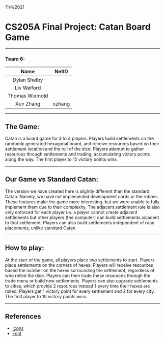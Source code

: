 11/4/2021
# CS205A Final Project: Catan Board Game #
---

### Team 6: ###

|Name|NetID|
|:---:|:---:|
|Dylan Shelby| |
|Liv Welford| |
|Thomas Wiemold| |
|Xun Zhang|xzhang|

---
## The Game: ##

Catan is a board game for 3 to 4 players. Players build settlements on the randomly generated hexagonal board, 
and receive resources based on their settlement
location and the roll of the dice. Players attempt to gather resources through settlements and trading, accumulating 
victory points along the way. The first player to 10 victory points wins.

---
## Our Game vs Standard Catan: ##

The version we have created here is slightly different than the standard Catan. Namely, we have not implemented development
cards or the robber. These features make the game more interesting, but we were unable to fully implement them due to their
complexity. The adjacent settlement rule is also only enforced for each player i.e. a player cannot create adjacent settlements
but other players (the computer) can build settlements adjacent to that settlement. Players can also build settlements 
independent of road placements, unlike standard Catan.

---
## How to play: ##

At the start of the game, all players place two settlements to start. Players place settlements on the corners of hexes.
Players will receive resources based the number on the hexes surrounding the settlement, regardless of who rolled the dice. 
Players can then trade these 
resources through the trade menu or build new settlements. Players can also upgrade settlements to cities, which provide 
2 resources instead 1 every time their hexes are rolled. Players get 1 victory point for every settlement and 2 for every
city. The first player to 10 victory points wins. 

---
## References
- [Icons](https://thenounproject.com/)
- [Font](https://www.fontsquirrel.com/fonts/list/popular)
